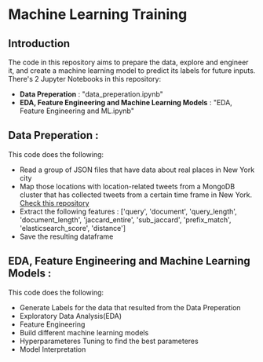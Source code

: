 # Machine Learning Training

## Introduction

The code in this repository aims to prepare the data, explore and engineer it, and create a machine learning model to predict its labels for future inputs. 
There's 2 Jupyter Notebooks in this repository: 
- **Data Preperation** : "data_preperation.ipynb"
- **EDA, Feature Engineering and Machine Learning Models** : "EDA, Feature Engineering and ML.ipynb"

## Data Preperation :
This code does the following:
- Read a group of JSON files that have data about real places in New York city
- Map those locations with location-related tweets from a MongoDB cluster that has collected tweets from a certain time frame in New York. [Check this repository](https://github.com/Social-Media-Place-Ranking/Twitter-scraping)
- Extract the following features : ['query', 'document', 'query_length', 'document_length', 'jaccard_entire', 'sub_jaccard', 'prefix_match', 'elasticsearch_score', 'distance']
- Save the resulting dataframe

## EDA, Feature Engineering and Machine Learning Models :
This code does the following:
- Generate Labels for the data that resulted from the Data Preperation
- Exploratory Data Analysis(EDA)
- Feature Engineering
- Build different machine learning models 
- Hyperparameteres Tuning to find the best parameteres 
- Model Interpretation

